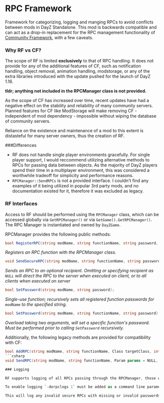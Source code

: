 # RPC Framework

Framework for categorizing, logging and manging RPCs to avoid conflicts between mods in DayZ Standalone. This mod is backwards compatible and can act as a drop-in replacement for the RPC management functionality of [Community Framework](https://github.com/Jacob-Mango/DayZ-CommunityFramework "Community Framework"), with a few caveats.

### Why RF vs CF?

The scope of RF is limited **exclusively** to that of RPC handling. It does not provide for any of the additional features of CF, such as notification handling, object removal, animation handling, modstorage, or any of the extra libraries introduced with the update pushed for the launch of DayZ 1.16.

**tldr; anything not included in the RPCManager class is not provided.**

As the scope of CF has increased over time, recent updates have had a negative effect on the stability and reliability of many community servers. Planned features for CF like ModStorage will make removing CF - independent of mod dependency - impossible without wiping the database of community servers.

Reliance on the existence and maintenance of a mod to this extent is distasteful for many server owners, thus the creation of RF.

###Differences

- RF does not handle single player environments gracefully. For single player support, I would reccommend utilizing alternative methods to RPCs for passing data between objects. As the majority of DayZ players spend their time in a multiplayer environment, this was considered a worthwhile tradeoff for simplicity and performance reasons.
- `RPCManager::SendRPCs` is not a provided interface. I couldn't find any examples of it being utilized in popular 3rd party mods, and no documentation existed for it, therefore it was excluded as legacy.

### RF Interfaces

Access to RF should be performed using the `RPCManager` class, which can be accessed globally via `GetRPCManager()` or via `GetGame().GetRPCManager()`. The RPC Manager is instantiated and owned by `DayZGame`.

RPCManager provides the following public methods:

```csharp
bool RegisterRPC(string modName, string functionName, string password, Class targetClass);
```
*Registers an RPC function with the RPCManager class.*

```csharp
void SendSecureRPC(string modName, string functionName, string password, Param params = NULL, bool guaranteed = false, PlayerIdentity recipient = NULL, Object target = NULL);
```
*Sends an RPC to an optional recipient. Omitting or specifying recipient as `NULL` will direct the RPC to the server when executed on client, or to all clients when executed on server*
```csharp
bool SetPassword(string modName, string password);
```
*Single-use function; recursively sets all registered function passwords for `modName` to the specified string.*
```csharp
bool SetPassword(string modName, string functionName, string password);
```
*Overload taking two arguments, will set a specific function's password. Must be performed prior to calling `SetPassword` recursively.*

Additionally, the following legacy methods are provided for compatibility with CF:
```csharp
bool AddRPC(string modName, string functionName, Class targetClass, int executionScope = SingleplayerExecutionType.Server, string password = "");```
```csharp
void SendRPC(string modName, string functionName, Param params = NULL, bool guaranteed = false, PlayerIdentity recipient = NULL, Object target = NULL);```

### Logging

RF supports logging of all RPCs passing through the RPCManager, those with `rpc_type == RF_RPC_ID`. A folder will be created in `$profiles` named `RF`.

To enable logging `-dorpclogs 1` must be added as a command line parameter. 

This will log any invalid secure RPCs with missing or invalid passwords. `-dorpclogs 2` may be specified to enable debug logging of all RPCs.